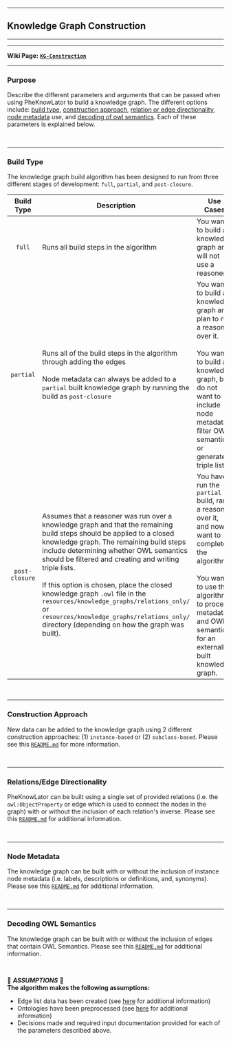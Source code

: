 ***
## Knowledge Graph Construction   
***
***

**Wiki Page:** **[`KG-Construction`](https://github.com/callahantiff/PheKnowLator/wiki/KG-Construction)**  

____

### Purpose
Describe the different parameters and arguments that can be passed when using PheKnowLator to build a knowledge graph. The different options include: [build type](#build-type), [construction approach](#construction-approach), [relation or edge directionality](#relationsedge-directionality), [node metadata](#node-metadata) use, and [decoding of owl semantics](#decoding-owl-semantics). Each of these parameters is explained below.  

<br>

_____


### Build Type   
The knowledge graph build algorithm has been designed to run from three different stages of development: `full`, `partial`, and `post-closure`.

Build Type | Description | Use Cases  
:--: | -- | --   
`full` | Runs all build steps in the algorithm | You want to build a knowledge graph and will not use a reasoner.  
`partial` | Runs all of the build steps in the algorithm through adding the edges<br><br> Node metadata can always be added to a `partial` built knowledge graph by running the build as `post-closure` | You want to build a knowledge graph and plan to run a reasoner over it.<br><br> You want to build a knowledge graph, but do not want to include node metadata, filter OWL semantics, or generate triple lists.  
`post-closure` | Assumes that a reasoner was run over a knowledge graph and that the remaining build steps should be applied to a closed knowledge graph. The remaining build steps include determining whether OWL semantics should be filtered and creating and writing triple lists.<br><br> If this option is chosen, place the closed knowledge graph `.owl` file in the `resources/knowledge_graphs/relations_only/` or `resources/knowledge_graphs/relations_only/` directory (depending on how the graph was built). | You have run the `partial` build, ran a reasoner over it, and now want to complete the algorithm.<br><br> You want to use the algorithm to process metadata and OWL semantics for an externally built knowledge graph.

<br> 

_____


### Construction Approach   
New data can be added to the knowledge graph using 2 different construction approaches: (1) `instance-based` or (2) `subclass-based`. Please see this [`README.md`](https://github.com/callahantiff/PheKnowLator/blob/master/resources/construction_approach/README.md) for more information.   

<br> 

_____

### Relations/Edge Directionality   
PheKnowLator can be built using a single set of provided relations (i.e. the `owl:ObjectProperty` or edge which is used to connect the nodes in the graph) with or without the inclusion of each relation's inverse. Please see this [`README.md`](https://github.com/callahantiff/PheKnowLator/blob/master/resources/relations_data/README.md) for additional information.  

<br> 

_____


### Node Metadata
The knowledge graph can be built with or without the inclusion of instance node metadata (i.e. labels, descriptions or definitions, and, synonyms). Please see this [`README.md`](https://github.com/callahantiff/PheKnowLator/blob/master/resources/node_data/README.md) for additional information. 

<br> 

_____


### Decoding OWL Semantics  
The knowledge graph can be built with or without the inclusion of edges that contain OWL Semantics. Please see this [`README.md`](https://github.com/callahantiff/PheKnowLator/blob/master/resources/owl_decoding/README.md) for additional information. 

<br>

🛑 *<b>ASSUMPTIONS</b>* 🛑  
**The algorithm makes the following assumptions:**
- Edge list data has been created (see [here](https://github.com/callahantiff/PheKnowLator/blob/master/resources/edge_data) for additional information)  
- Ontologies have been preprocessed (see [here](https://github.com/callahantiff/PheKnowLator/blob/master/resources/ontologies/README.md) for additional information)  
- Decisions made and required input documentation provided for each of the parameters described above.     
